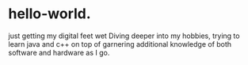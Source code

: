 # hello-world.
just getting my digital feet wet
Diving deeper into my hobbies, trying to learn java and c++  on top of garnering  additional knowledge of both software and hardware as I go.
